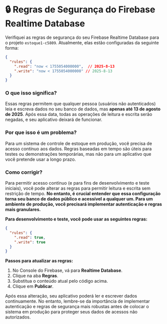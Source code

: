 # 🔒 Regras de Segurança do Firebase Realtime Database

Verifiquei as regras de segurança do seu Firebase Realtime Database para o projeto `estoque1-c5809`. Atualmente, elas estão configuradas da seguinte forma:

```json
{
  "rules": {
    ".read": "now < 1755054000000",  // 2025-8-13
    ".write": "now < 1755054000000" // 2025-8-13
  }
}
```

### O que isso significa?

Essas regras permitem que qualquer pessoa (usuários não autenticados) leia e escreva dados no seu banco de dados, mas **apenas até 13 de agosto de 2025**. Após essa data, todas as operações de leitura e escrita serão negadas, e seu aplicativo deixará de funcionar.

### Por que isso é um problema?

Para um sistema de controle de estoque em produção, você precisa de acesso contínuo aos dados. Regras baseadas em tempo são úteis para testes ou demonstrações temporárias, mas não para um aplicativo que você pretende usar a longo prazo.

### Como corrigir?

Para permitir acesso contínuo (e para fins de desenvolvimento e teste iniciais), você pode alterar as regras para permitir leitura e escrita sem restrição de tempo. **No entanto, é crucial entender que essa configuração torna seu banco de dados público e acessível a qualquer um. Para um ambiente de produção, você precisará implementar autenticação e regras mais granulares.**

**Para desenvolvimento e teste, você pode usar as seguintes regras:**

```json
{
  "rules": {
    ".read": true,
    ".write": true
  }
}
```

**Passos para atualizar as regras:**

1.  No Console do Firebase, vá para **Realtime Database**.
2.  Clique na aba **Regras**.
3.  Substitua o conteúdo atual pelo código acima.
4.  Clique em **Publicar**.

Após essa alteração, seu aplicativo poderá ler e escrever dados continuamente. No entanto, lembre-se da importância de implementar autenticação e regras de segurança mais robustas antes de colocar o sistema em produção para proteger seus dados de acessos não autorizados.

